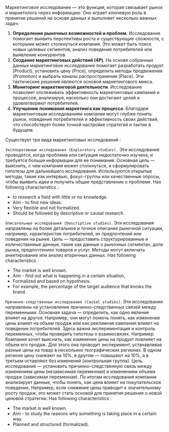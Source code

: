 Маркетинговое исследование — это функция, которая связывает рынок и маркетолога через информацию. Оно играет ключевую роль в принятии решений на основе данных и выполняет несколько важных задач:
1. **Определение рыночных возможностей и проблем**. Исследование помогает выявить перспективы роста и существующие сложности, с которыми может столкнуться компания. Это может быть поиск новых целевых сегментов, анализ поведения потребителей или выявление конкурентов.
2. **Создание маркетинговых действий (4P)**. На основе собранных данных маркетинговое исследование помогает разработать продукт (Product), установить цену (Price), определить методы продвижения (Promotion) и выбрать каналы распространения (Place). Эти тактические решения являются основой маркетингового микса.
3. **Мониторинг маркетинговой деятельности**. Исследование позволяет отслеживать эффективность маркетинговых кампаний и процессов, анализируя, насколько они достигают целей и удовлетворяют потребителей.
4. **Улучшение понимания маркетинга как процесса**. Благодаря маркетинговым исследованиям компании могут глубже понять рынок, поведение потребителей и эффективность своих действий, что способствует более точной настройке стратегий и тактик в будущем.

Существует три вида маркетинговых исследований : 

`Эксплоративные исследования (Exploratory studies).` 
Эти исследования проводятся, когда проблема или ситуация недостаточно изучена, и требуется больше информации для ее понимания. Основная цель — выяснить, с чем компания может столкнуться, и сформулировать гипотезы для дальнейшего исследования. Используются открытые методы, такие как интервью, фокус-группы или качественные опросы, чтобы выявить идеи и получить общее представление о проблеме.
Has following characteristics : 
- to research a field with little or no knowledge.
- Aim - to find new ideas.
- Very flexible and not formalized.
- Should be followed by descriptive or causal research.

`Описательные исследования (Descriptive studies)`. Эти исследования направлены на более детальное и точное описание рыночной ситуации, например, характеристик потребителей, их предпочтений или поведения на рынке. Цель — предоставить структурированные и количественные данные, такие как данные о рыночных сегментах, доле рынка, предпочтениях товаров и услуг. Методы могут включать анкетирование или анализ вторичных данных. 
Has following characteristics : 
- The market is well known.
- Aim - find out what is happening in a certain situation,
- Formalized and based on hypothesis.
- For example, the percentage of the target audience that
knows the brand.

`Причинно-следственные исследования (Causal studies)`. Эти исследования направлены на установление причинно-следственных связей между переменными. Основная задача — определить, как одно явление влияет на другое. Например, они могут помочь понять, как изменение цены влияет на объем продаж или как рекламная кампания влияет на поведение потребителей. Здесь важна экспериментация и контроль переменных, чтобы проверить гипотезы о взаимосвязях. Например Компания хочет выяснить, как изменение цены на продукт повлияет на объем его продаж. Для этого она проводит эксперимент, устанавливая разные цены на товар в нескольких географических регионах. В одном регионе цену снижают на 10%, в другом — повышают на 10%, а в третьем оставляют без изменений (контрольная группа). Цель исследования  — установить причинно-следственную связь между изменением цены (независимая переменная) и изменением объема продаж (зависимая переменная). По итогам исследования компания анализирует данные, чтобы понять, как цена влияет на покупательское поведение. Например, если снижение цены приводит к значительному росту продаж, это может стать основой для принятия решения о новой ценовой стратегии.
Has following characteristics : 
- The market is well known.
- Aim - to study the reasons why something is taking place
in a certain way.
- Planned and structured (formalized).






